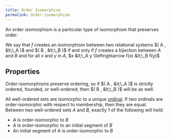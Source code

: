 ```yaml
---
title: Order Isomorphism
permalink: Order-isomorphism
---
```












  
An order isomorphism is a particular type of isomorphism that preserves
order.

We say that $f$ creates an isomorphism between two relational systems $(
A , &lt;\_A )$ and $( B , &lt;\_B )$ if and only if $f$ creates a
bijection between $A$ and $B$ and for all $x$ and $y$ in $A$, $x &lt;\_A
y \\leftrightarrow f(x) &lt;\_B f(y)$

## Properties

Order-isomorphisms preserve ordering, so if $( A , &lt;\_A )$ is
strictly ordered, founded, or well-ordered, then $( B , &lt;\_B )$ will
be as well.

All well-ordered sets are isomorphic to a unique
[ordinal](Ordinal "Ordinal").
If two ordinals are order-isomorphic with respect to membership, then
they are equal. Between two well-ordered sets $A$ and $B$, exactly 1 of
the following will hold:

-   $A$ is order-isomorphic to $B$
-   $A$ is order-isomorphic to an initial segment of $B$
-   An initial segment of $A$ is order-isomorphic to $B$


